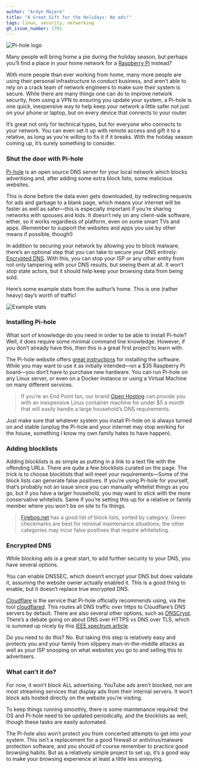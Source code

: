 ```yaml
---
author: "Ardyn Majere"
title: "A Great Gift for the Holidays: No ads!"
tags: linux, security, networking
gh_issue_number: 1701
---
```


![Pi-hole logo](/blog/2020/12/03/pihole-great-holiday-gift/pihole-logo.png)

Many people will bring home a pie during the holiday season, but perhaps you’ll find a place in your home network for a [Raspberry Pi](https://www.raspberrypi.org/) instead?

With more people than ever working from home, many more people are using their personal infrastructure to conduct business, and aren’t able to rely on a crack team of network engineers to make sure their system is secure. While there are many things one can do to improve network security, from using a VPN to ensuring you update your system, a Pi-hole is one quick, inexpensive way to help keep your network a little safer not just on your phone or laptop, but on every device that connects to your router.

It’s great not only for technical types, but for everyone who connects to your network. You can even set it up with remote access and gift it to a relative, as long as you’re willing to fix it if it breaks. With the holiday season coming up, it’s surely something to consider.

### Shut the door with Pi-hole

[Pi-hole](https://pi-hole.net/) is an open source DNS server for your local network which blocks advertising and, after adding some extra block lists, some malicious websites.

This is done before the data even gets downloaded, by redirecting requests for ads and garbage to a blank page, which means your internet will be faster as well as safer—this is especially important if you’re sharing networks with spouses and kids. It doesn’t rely on any client-side software, either, so it works regardless of platform, even on some smart TVs and apps. (Remember to support the websites and apps you use by other means if possible, though!)

In addition to securing your network by allowing you to block malware, there’s an optional step that you can take to secure your DNS entirely: [Encrypted DNS](https://docs.pi-hole.net/guides/dns-over-https/). With this, you can stop your ISP or any other entity from not only tampering with your DNS results, but seeing them at all. It won’t stop state actors, but it should help keep your browsing data from being sold.

Here’s some example stats from the author’s home. This is one (rather heavy) day’s worth of traffic!

![Example stats](/blog/2020/12/03/pihole-great-holiday-gift/example-display.png)

### Installing Pi-hole

What sort of knowledge do you need in order to be able to install Pi-hole? Well, it does require some minimal command line knowledge. However, if you don’t already have this, then this is a great first project to learn with.

The Pi-hole website offers [great instructions](https://docs.pi-hole.net/main/prerequisites/) for installing the software. While you may want to use it as initially intended—on a $35 Raspberry Pi board—you don’t have to purchase new hardware. You can run Pi-hole on any Linux server, or even on a Docker instance or using a Virtual Machine on many different services. 

> If you’re an End Point fan, our brand [Open Hosting](https://www.openhosting.com/) can provide you with an inexpensive Linux container machine for under $5 a month that will easily handle a large household’s DNS requirements.

Just make sure that whatever system you install Pi-hole on is always turned on and stable (unplug the Pi-hole and your internet may stop working for the house, something I know my own family hates to have happen).

### Adding blocklists

Adding blocklists is as simple as putting in a link to a text file with the offending URLs. There are quite a few blocklists curated on the page. The trick is to choose blocklists that will meet your requirements—Some of the block lists can generate false positives. If you’re using Pi-hole for yourself, that’s probably not an issue since you can manually whitelist things as you go, but if you have a larger household, you may want to stick with the more conservative whitelists. Same if you’re setting this up for a relative or family member where you won’t be on site to fix things.

> [Firebog.net](https://firebog.net/) has a good list of block lists, sorted by category. Green checkmarks are best for minimal maintenance situations; the other categories may incur false positives that require whitelisting.

### Encrypted DNS

While blocking ads is a great start, to add further security to your DNS, you have several options.

You can enable DNSSEC, which doesn’t encrypt your DNS but does validate it, assuming the website owner actually enabled it. This is a good thing to enable, but it doesn’t replace true encrypted DNS. 

[Cloudflare](https://www.cloudflare.com/) is the service that Pi-hole officially recommends using, via the tool [cloudflared](https://docs.pi-hole.net/guides/dns-over-https/#configuring-dns-over-https). This routes all DNS traffic over https to Cloudflare’s DNS servers by default. There are also several other options, such as [DNSCrypt](https://www.dnscrypt.org/). There’s a debate going on about DNS over HTTPS vs DNS over TLS, which is summed up nicely by this [IEEE spectrum article](https://spectrum.ieee.org/tech-talk/telecom/security/the-fight-over-encrypted-dns-boils-over).

Do you need to do this? No. But taking this step is relatively easy and protects you and your family from slippery man-in-the-middle attacks as well as your ISP snooping on what websites you go to and selling this to advertisers.

### What can’t it do?

For now, it won’t block ALL advertising. YouTube ads aren’t blocked, nor are most streaming services that display ads from their internal servers. It won’t block ads hosted directly on the website you’re visiting. 

To keep things running smoothly, there is some maintenance required: the OS and Pi-hole need to be updated periodically, and the blocklists as well, though these tasks are easily automated.

The Pi-hole also won’t protect you from concerted attempts to get into your system. This isn’t a replacement for a good firewall or antivirus/​malware protection software, and you should of course remember to practice good browsing habits. But as a relatively simple project to set up, it’s a good way to make your browsing experience at least a little less annoying.

